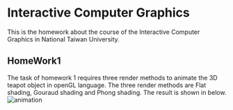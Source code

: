 # Interactive Computer Graphics

This is the homework about the course of the Interactive Computer Graphics in National Taiwan University.

## HomeWork1
The task of homework 1 requires three render methods to animate the 3D teapot object in openGL language. The three render methods are Flat shading, Gouraud shading and Phong shading. The result is shown in below.
![animation](HW1.gif)
